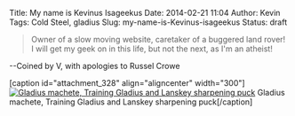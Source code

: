 Title: My name is Kevinus Isageekus
Date: 2014-02-21 11:04
Author: Kevin
Tags: Cold Steel, gladius
Slug: my-name-is-Kevinus-isageekus
Status: draft

> Owner of a slow moving website, caretaker of a buggered land rover! I
> will get my geek on in this life, but not the next, as I'm an atheist!

--Coined by V, with apologies to Russel Crowe

[caption id="attachment\_328" align="aligncenter" width="300"][![Gladius
machete, Training Gladius and Lanskey sharpening
puck](/media/images/2014/02/IMG_20140221_095915-300x225.jpg)](/media/images/2014/02/IMG_20140221_095915.jpg)
Gladius machete, Training Gladius and Lanskey sharpening puck[/caption]
